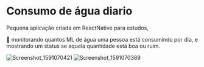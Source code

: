 # Consumo de água diario 

Pequena aplicação criada em ReactNative para estudos,

🚰 monitorando quantos ML de água uma pessoa está consumindo por dia, e mostrando um status se aquela quantidade está boa ou ruim.

![Screenshot_1591070421](https://user-images.githubusercontent.com/48894573/83481398-0bd6a780-a474-11ea-9085-f18f5fdc24ce.png)
![Screenshot_1591070389](https://user-images.githubusercontent.com/48894573/83481402-0d07d480-a474-11ea-9323-13f9215621bb.png)
